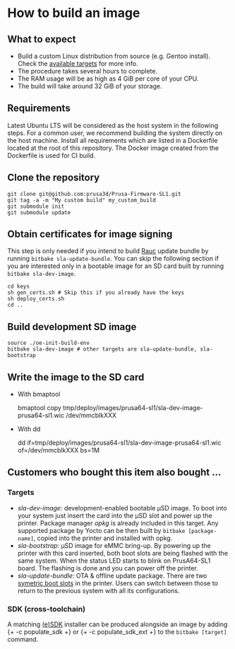 How to build an image
==================

What to expect
--------------
- Build a custom Linux distribution from source (e.g. Gentoo install). Check the [available targets](###Targets) for more info.
- The procedure takes several hours to complete.
- The RAM usage will be as high as 4 GiB per core of your CPU.
- The build will take around 32 GiB of your storage.

Requirements
------------
Latest Ubuntu LTS will be considered as the host system in the following steps. For a common user, we recommend building the system directly on the host machine. Install all requirements which are listed in a Dockerfile located at the root of this repository. The Docker image created from the Dockerfile is used for CI build.

Clone the repository
--------------------
    git clone git@github.com:prusa3d/Prusa-Firmware-SL1.git
    git tag -a -m "My custom build" my_custom_build
    git submodule init
    git submodule update

Obtain certificates for image signing
-------------------------------------
This step is only needed if you intend to build [Rauc](https://rauc.io/) update bundle by running `bitbake sla-update-bundle`. You can skip the following section if you are interested only in a bootable image for an SD card built by running `bitbake sla-dev-image`.

    cd keys
    sh gen_certs.sh # Skip this if you already have the keys
    sh deploy_certs.sh
    cd ..

Build development SD image
--------------------------
    source ./oe-init-build-env
    bitbake sla-dev-image # other targets are sla-update-bundle, sla-bootstrap

Write the image to the SD card
------------------------------

- With bmaptool

    bmaptool copy tmp/deploy/images/prusa64-sl1/sla-dev-image-prusa64-sl1.wic /dev/mmcblkXXX

- With dd

    dd if=tmp/deploy/images/prusa64-sl1/sla-dev-image-prusa64-sl1.wic of=/dev/mmcblkXXX bs=1M


Customers who bought this item also bought ...
----------------------------------------------

### Targets

- *sla-dev-image*: development-enabled bootable μSD image. To boot into your system just insert the card into the μSD slot and power up the printer. Package manager *opkg* is already included in this target. Any supported package by Yocto can be then built by `bitbake [package-name]`, copied into the printer and installed with opkg.
- *sla-bootstrap*: μSD image for eMMC bring-up. By powering up the printer with this card inserted, both boot slots are being flashed with the same system. When the status LED starts to blink on PrusA64-SL1 board. The flashing is done and you can power off the printer.
- *sla-update-bundle*: OTA & offline update package. There are two [symetric boot slots](https://rauc.readthedocs.io/en/latest/scenarios.html#symmetric-root-fs-slots) in the printer. Users can switch between those to return to the previous system with all its configurations.

### SDK (cross-toolchain)

A matching [(e)SDK](https://www.yoctoproject.org/docs/latest/sdk-manual/sdk-manual.html) installer can be produced
alongside an image by adding {+ -c populate_sdk +} or {+ -c populate_sdk_ext +} to the `bitbake [target]` command.
